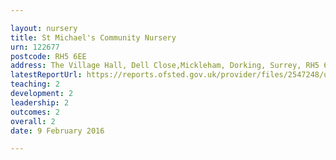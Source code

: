 ```yaml
---

layout: nursery
title: St Michael's Community Nursery
urn: 122677
postcode: RH5 6EE
address: The Village Hall, Dell Close,Mickleham, Dorking, Surrey, RH5 6EE
latestReportUrl: https://reports.ofsted.gov.uk/provider/files/2547248/urn/122677.pdf
teaching: 2
development: 2
leadership: 2
outcomes: 2
overall: 2
date: 9 February 2016

---
```

